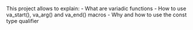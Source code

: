 This project allows to explain:
	- What are variadic functions
	- How to use va_start(), va_arg() and va_end() macros
	- Why and how to use the const type qualifier
